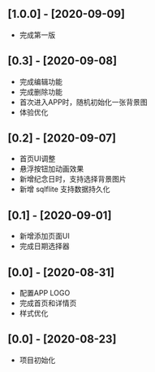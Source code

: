 ## [1.0.0] - [2020-09-09]

- 完成第一版


## [0.3] - [2020-09-08]

- 完成编辑功能
- 完成删除功能
- 首次进入APP时，随机初始化一张背景图
- 体验优化


## [0.2] - [2020-09-07]

- 首页UI调整
- 悬浮按钮加动画效果
- 新增纪念日时，支持选择背景图片
- 新增 sqlflite 支持数据持久化

## [0.1] - [2020-09-01]

- 新增添加页面UI
- 完成日期选择器


## [0.0] - [2020-08-31]

- 配置APP LOGO
- 完成首页和详情页
- 样式优化



## [0.0] - [2020-08-23]

- 项目初始化
